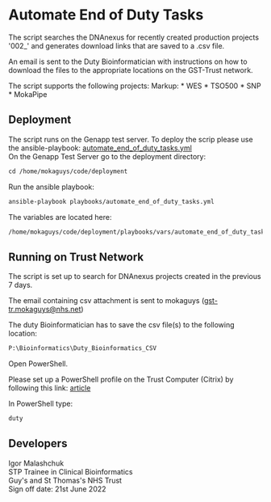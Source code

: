 # Automate End of Duty Tasks

The script searches the DNAnexus for recently created production projects '002_' and generates download links that are saved to a .csv file. 

An email is sent to the Duty Bioinformatician with instructions on how to download the files to the appropriate locations on the GST-Trust network. 

The script supports the following projects:
Markup: * WES
        * TSO500
        * SNP
        * MokaPipe

## Deployment

The script runs on the Genapp test server. To deploy the scrip please use the ansible-playbook:
[automate_end_of_duty_tasks.yml](https://github.com/moka-guys/deployment/blob/develop/playbooks/automate_end_of_duty_tasks.yml)\
On the Genapp Test Server go to the deployment directory:
```xml
cd /home/mokaguys/code/deployment
```
Run the ansible playbook:
```xml
ansible-playbook playbooks/automate_end_of_duty_tasks.yml
```
The variables are located here:
```xml
/home/mokaguys/code/deployment/playbooks/vars/automate_end_of_duty_tasks.yml
```

## Running on Trust Network

The script is set up to search for DNAnexus projects created in the previous 7 days. 

The email containing csv attachment is sent to mokaguys (gst-tr.mokaguys@nhs.net) 

The duty Bioinformatician has to save the csv file(s) to the following location:
```xml
P:\Bioinformatics\Duty_Bioinformatics_CSV
```
Open PowerShell.

Please set up a PowerShell profile on the Trust Computer (Citrix) by following this link: [article](https://viapath.service-now.com/nav_to.do?uri=%2Fkb_view.do%3Fsys_kb_id%3Df076201c1b4cd5500dc321f6b04bcbc7)

In PowerShell type:
```xml
duty
```
## Developers
Igor Malashchuk\
STP Trainee in Clinical Bioinformatics\
Guy's and St Thomas's NHS Trust\
Sign off date: 21st June 2022






